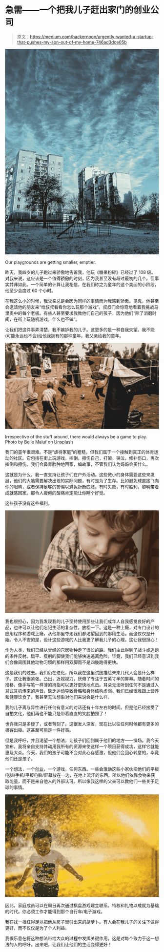 # 急需——一个把我儿子赶出家门的创业公司

> 原文：<https://medium.com/hackernoon/urgently-wanted-a-startup-that-pushes-my-son-out-of-my-home-746ad3dce05b>

![](img/c61738acdc1d6d8806148a12b02d7728.png)

Our playgrounds are getting smaller, emptier.

昨天，我四岁的儿子跑过来骄傲地告诉我，他玩《糖果粉碎》已经过了 108 级。对我来说，这应该是一个值得骄傲的时刻，因为我甚至没有超过最初的几个。但事实并非如此。一个简单的计算让我相信，在我们称之为童年的这个美丽的小阶段，他至少会度过 60 个小时。

在我这么小的时候，我父亲总是会因为同样的事情而为我感到骄傲。见鬼，他甚至会邀请他的朋友来“给叔叔看看你怎么玩那个游戏”。叔叔们会惊奇地看着我挑战马里奥中的每个老板。有些人甚至要求我教他们自己的孩子，因为他们“除了消磨时间，在街上玩随机游戏，什么也不做”。

让我们把这件事弄清楚，我不嫉妒我的儿子。这更多的是一种自我失望。我不能(可能永远也不会)给他我拥有的那种童年，我父亲给我的童年。

![](img/743e59e3ea42af8e66663c6992c2b17b.png)

Irrespective of the stuff around, there would always be a game to play. Photo by [Belle Maluf](https://unsplash.com/photos/xupZLJZ1RB8?utm_source=unsplash&utm_medium=referral&utm_content=creditCopyText) on [Unsplash](https://unsplash.com/?utm_source=unsplash&utm_medium=referral&utm_content=creditCopyText)

我们的童年很艰难。不是“虐待家庭”的粗糙，但我们属于一个接触到真正的体育运动的社区。它包括在街上玩游戏，摔倒，擦伤自己，打架，哭泣，修补伤口，再次摔倒和擦伤。我们会鼻青脸肿地回家，编故事，不管我们认为妈妈会买什么。

这就是为什么，我一直支持让孩子们在户外活动。这些微小的身体需要这些来发展，他们的大脑需要解决出现的实际问题，有时是为了生存。比如避免球直接飞向你的眼睛，或者保持足够的警惕以避免折断四肢。有时失败，有时胜利，黎明带着成就感回家。那令人疲倦的酸痛肯定能让你睡个好觉。

这些孩子没有这些福利。

![](img/aec325e0830d1147893018feb23ce995.png)

我也很担心，因为我发现我的儿子坚持使用那些让我们成年人自我感觉良好的产品，也许可以让他们忘记生活的复杂性，放松一下。这是一种上瘾，对专门设计的应用程序和游戏上瘾，从他那里夺走我们都渴望回到的那段生活。而这仅仅是开始。令人不安的是，设计这些游戏的人比我更了解我儿子的心理。这让我很担心！

作为人类，我们已经从曾经的穴居物种走了很长的路。我们由此得到了战斗或逃跑的条件反射。扁平、瘦削的脚使我们能够快速逃离危险。毕竟，我们已经意识到我们会像周围其他动物习惯的那样用双脚而不是四肢跑得更快。

这是我们的过去。我们仍在进化，所以我在这里试图描绘未来几代人会是什么样子。这让我很紧张。凸出，近视视力，厌倦了专注于五英寸半的屏幕。随着时间的推移，像手写笔一样薄的拇指可以更好更快地点击。耳朵无法听到任何不是通过入耳式耳机传来的声音。缺乏运动导致骨骼和身体结构虚弱。我们已经很难跟上营养和健康饮食了。我甚至无法想象对他们来说会是什么样。

我的儿子离与异性进行任何有意义的对话还有十年左右的时间。但是他已经接受了自拍文化，他们再也不能只是带着直直的笑脸拍照了！

也许我只是多疑了，或者苛刻了。这很发人深省，现在比以往任何时候都有更多的极客出柜。这甚至可能是一件好事。

但是我呼吁，并且渴望一个想法，让孩子们回到属于他们的地方——操场。我今天宣布，我将亲自支持并动用我所有的资源来使这样一个项目获得成功，这样它就能惠及大众。今天，我们的孩子可能不会对此心存感激，但他们会回心转意的，毕竟他们还是孩子。

一个想法，一个[创业](https://hackernoon.com/tagged/startup)，一个游戏，任何东西。一些会激励这些小家伙把他们的平板电脑/手机/平板电脑/屏幕放在一边，在地上流汗的东西。所以他们依靠食物来获取能量，而不是来自他人的外部认可。所以像我这样的父亲可以教他们一些关于足球的事情。

![](img/d1b6d54d63560c2ce4ff9e06a5d82b01.png)

因此，家庭成员可以在周日再次通过棋盘游戏建立联系。特权和礼物以成就为基础的时代。你必须工作才能得到那个自行车/电子游戏。

我在找一根红得足以把他从房子里引出来的胡萝卜。有人会在我儿子的关注下做得更好，而不仅仅是为了个人利益。

我很乐意在将这种想法带给大众的过程中发挥关键作用。这是对每个致力于这一想法的人的呼吁。出来吧，让我们让他们的生活变得更好！